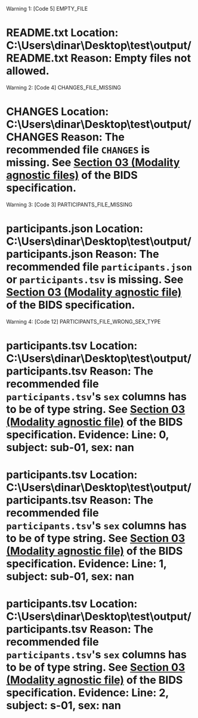 Warning 1: [Code 5] EMPTY_FILE

README.txt
Location:
C:\Users\dinar\Desktop\test\output/README.txt
Reason:
Empty files not allowed.
=============================

Warning 2: [Code 4] CHANGES_FILE_MISSING

CHANGES
Location:
C:\Users\dinar\Desktop\test\output/CHANGES
Reason:
The recommended file `CHANGES` is missing. See <a href="https://bids-specification.readthedocs.io/en/stable/03-modality-agnostic-files.html#changes">Section 03 (Modality agnostic files)</a> of the BIDS specification.
=============================

Warning 3: [Code 3] PARTICIPANTS_FILE_MISSING

participants.json
Location:
C:\Users\dinar\Desktop\test\output/participants.json
Reason:
The recommended file `participants.json` or `participants.tsv` is missing. See <a href="https://bids-specification.readthedocs.io/en/stable/03-modality-agnostic-files.html#participants-file">Section 03 (Modality agnostic file)</a> of the BIDS specification.
=============================

Warning 4: [Code 12] PARTICIPANTS_FILE_WRONG_SEX_TYPE

participants.tsv
Location:
C:\Users\dinar\Desktop\test\output/participants.tsv
Reason:
The recommended file `participants.tsv`'s `sex` columns has to be of type string. See <a href="https://bids-specification.readthedocs.io/en/stable/03-modality-agnostic-files.html#participants-file">Section 03 (Modality agnostic file)</a> of the BIDS specification.
Evidence:
Line: 0, subject: sub-01, sex: nan
=============================

participants.tsv
Location:
C:\Users\dinar\Desktop\test\output/participants.tsv
Reason:
The recommended file `participants.tsv`'s `sex` columns has to be of type string. See <a href="https://bids-specification.readthedocs.io/en/stable/03-modality-agnostic-files.html#participants-file">Section 03 (Modality agnostic file)</a> of the BIDS specification.
Evidence:
Line: 1, subject: sub-01, sex: nan
=============================

participants.tsv
Location:
C:\Users\dinar\Desktop\test\output/participants.tsv
Reason:
The recommended file `participants.tsv`'s `sex` columns has to be of type string. See <a href="https://bids-specification.readthedocs.io/en/stable/03-modality-agnostic-files.html#participants-file">Section 03 (Modality agnostic file)</a> of the BIDS specification.
Evidence:
Line: 2, subject: s-01, sex: nan
=============================

